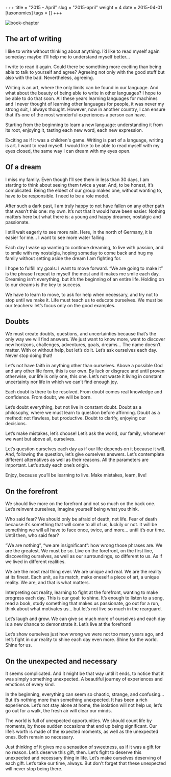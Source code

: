 +++
title = "2015 - April"
slug = "2015-april"
weight = 4
date = 2015-04-01
[taxonomies]
tags = []
+++

![book-chapter](/images/book/oeur/02.jpg)

## The art of writing

I like to write without thinking about anything. I’d like to read myself again someday: maybe it’ll help me to understand myself better…

I write to read it again. Could there be something more exciting than being able to talk to yourself and agree? Agreeing not only with the good stuff but also with the bad. Nevertheless, agreeing.

Writing is an art, where the only limits can be found in our language. And what about the beauty of being able to write in other languages? I hope to be able to do that soon. All these years learning languages for machines and I never thought of learning other languages for people, it was never my strong suit, I always thought. However, now in another country, I can ensure that it’s one of the most wonderful experiences a person can have.

Starting from the beginning to learn a new language: understanding it from its root, enjoying it, tasting each new word, each new expression.

Exciting as if it was a children's game. Writing is part of a language, writing is art. I want to read myself. I would like to be able to read myself with my eyes closed, the same way I can dream with my eyes open.

## Of a dream

I miss my family. Even though I’ll see them in less than 30 days, I am starting to think about seeing them twice a year. And, to be honest, it’s complicated. Being the eldest of our group makes one, without wanting to, have to be responsible. I need to be a role model.

After such a dark past, I am truly happy to not have fallen on any other path that wasn’t this one: my own. It’s not that it would have been easier. Nothing matters here but what there is: a young and happy dreamer, nostalgic and passionate.

I still wait eagerly to see more rain. Here, in the north of Germany, it is easier for me… I want to see more water falling.

Each day I wake up wanting to continue dreaming, to live with passion, and to smile with my nostalgia, hoping someday to come back and hug my family without setting aside the dream I am fighting for.

I hope to fulfill my goals: I want to move forward. “We are going to make it” is the phrase I repeat to myself the most and it makes me smile each day. Dreaming isn’t everything, but it’s the beginning of an entire life. Holding on to our dreams is the key to success.

We have to learn to move, to ask for help when necessary, and try not to stop until we make it. Life must teach us to educate ourselves. We must be our teachers: let’s focus only on the good examples.

## Doubts

We must create doubts, questions, and uncertainties because that’s the only way we will find answers. We just want to know more, want to discover new horizons, challenges, adventures, goals, dreams... The name doesn’t matter. With or without help, but let’s do it. Let’s ask ourselves each day. Never stop doing that!

Let’s not have faith in anything other than ourselves. Above a possible God and any other life form, this is our own. By luck or disgrace and until proven otherwise, our life is only one, this one. Let’s not waste it living in constant uncertainty nor life in which we can’t find enough joy.

Each doubt is there to be resolved. From doubt comes real knowledge and confidence. From doubt, we will be born.

Let’s doubt everything, but not live in constant doubt. Doubt as a philosophy, where we must learn to question before affirming. Doubt as a method: not flawless, but productive. Doubt to clarify, enjoying our decisions.

Let’s make mistakes, let’s choose! Let’s ask the world, our family, whomever we want but above all, ourselves.

Let’s question ourselves each day as if our life depends on it because it will. And, following the question, let’s give ourselves answers. Let’s contemplate different alternatives as well as their reasons. All the parameters are important. Let’s study each one’s origin.

Enjoy, because you’ll be learning to live. Make mistakes, learn, live!


## On the forefront

We should live more on the forefront and not so much on the back one.
Let’s reinvent ourselves, imagine yourself being what you think.

Who said fear? We should only be afraid of death, not life. Fear of death because it’s something that will come to all of us, luckily or not. It will be something we will all have to face once, twice, and more… until it’s our time. Until then, who said fear?

“We are nothing”, “we are insignificant”: how wrong those phrases are. We are the greatest. We must be so. Live on the forefront, on the first line, discovering ourselves, as well as our surroundings, so different to us. As if we lived in different realities.

We are the most real thing ever. We are unique and real. We are the reality at its finest. Each unit, as its match, make oneself a piece of art, a unique reality. We are, and that is what matters.

Interpreting out reality, learning to fight at the forefront, wanting to make progress each day. This is our goal: to shine. It’s enough to listen to a song, read a book, study something that makes us passionate, go out for a run, think about what motivates us… but let’s not live so much in the rearguard.

Let’s laugh and grow. We can give so much more of ourselves and each day is a new chance to demonstrate it. Let’s live at the forefront!

Let’s show ourselves just how wrong we were not too many years ago, and let’s fight in our reality to shine each day even more. Shine for the world. Shine for us.


## On the unexpected and necessary

It seems complicated. And it might be that way until it ends, to notice that it was simply something unexpected. A beautiful journey of experiences and emotions of every kind.

In the beginning, everything can seem so chaotic, strange, and confusing… But it’s nothing more than something unexpected. It has been a rich experience. Let’s not stay alone at home, the isolation will not help us; let’s go out for a walk, the fresh air will clear our minds.

The world is full of unexpected opportunities. We should count life by moments, by those sudden occasions that end up being significant. Our life’s worth is made of the expected moments, as well as the unexpected ones. Both remain so necessary.

Just thinking of it gives me a sensation of sweetness, as if it was a gift for no reason. Let’s deserve this gift, then. Let’s fight to deserve this unexpected and necessary thing in life. Let’s make ourselves deserving of each gift. Let’s take our time, always. But don't forget that these unexpected will never stop being there.
